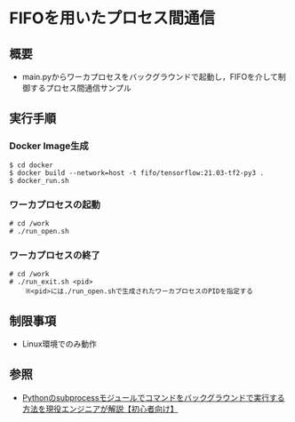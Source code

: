 # FIFOを用いたプロセス間通信

## 概要

* main.pyからワーカプロセスをバックグラウンドで起動し，FIFOを介して制御するプロセス間通信サンプル

## 実行手順

### Docker Image生成

```
$ cd docker
$ docker build --network=host -t fifo/tensorflow:21.03-tf2-py3 .
$ docker_run.sh
```

### ワーカプロセスの起動

```
# cd /work
# ./run_open.sh
```

### ワーカプロセスの終了

```
# cd /work
# ./run_exit.sh <pid>
    ※<pid>には./run_open.shで生成されたワーカプロセスのPIDを指定する
```

## 制限事項

* Linux環境でのみ動作

## 参照

* [Pythonのsubprocessモジュールでコマンドをバックグラウンドで実行する方法を現役エンジニアが解説【初心者向け】](https://techacademy.jp/magazine/36078)
